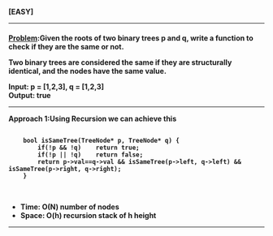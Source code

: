 <b>[EASY]</b>
<br/>

<hr/>

<h4><a href="https://leetcode.com/problems/same-tree/description/?envType=daily-question&envId=2024-02-26">Problem</a>:Given the roots of two binary trees p and q, write a function to check if they are the same or not.

Two binary trees are considered the same if they are structurally identical, and the nodes have the same value.



<b>Input:</b> p = [1,2,3], q = [1,2,3]<br>
<b>Output:</b> true<br>

<hr>
<b>Approach 1:Using Recursion we can achieve this </b> 

<br/>

```

    bool isSameTree(TreeNode* p, TreeNode* q) {
        if(!p && !q)    return true;
        if(!p || !q)    return false;
        return p->val==q->val && isSameTree(p->left, q->left) && isSameTree(p->right, q->right);
    }

```

<br/>
<ul>
<li>Time: O(N) number of nodes </li>
<li>Space: O(h) recursion stack of h height </li>
</ul>
<hr>
